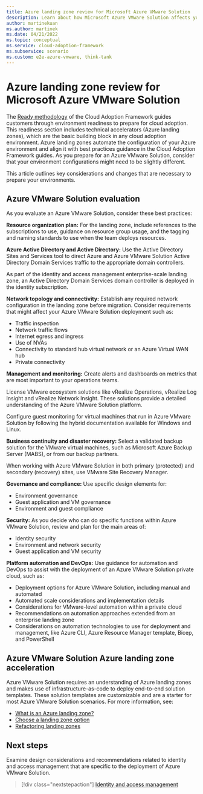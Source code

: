 ```yaml
---
title: Azure landing zone review for Microsoft Azure VMware Solution
description: Learn about how Microsoft Azure VMware Solution affects your Azure landing zone design.
author: martinekuan
ms.author: martinek
ms.date: 04/21/2022
ms.topic: conceptual
ms.service: cloud-adoption-framework
ms.subservice: scenario
ms.custom: e2e-azure-vmware, think-tank
---
```


# Azure landing zone review for Microsoft Azure VMware Solution

The [Ready methodology](../../ready/index.md) of the Cloud Adoption Framework guides customers through environment readiness to prepare for cloud adoption. This readiness section includes technical accelerators (Azure landing zones), which are the basic building block in any cloud adoption environment. Azure landing zones automate the configuration of your Azure environment and align it with best practices guidance in the Cloud Adoption Framework guides. As you prepare for an Azure VMware Solution, consider that your environment configurations might need to be slightly different.

This article outlines key considerations and changes that are necessary to prepare your environments.

## Azure VMware Solution evaluation

As you evaluate an Azure VMware Solution, consider these best practices:

**Resource organization plan:** For the landing zone, include references to the subscriptions to use, guidance on resource group usage, and the tagging and naming standards to use when the team deploys resources.

**Azure Active Directory and Active Directory:** Use the Active Directory Sites and Services tool to direct Azure and Azure VMware Solution Active Directory Domain Services traffic to the appropriate domain controllers.

As part of the identity and access management enterprise-scale landing zone, an Active Directory Domain Services domain controller is deployed in the identity subscription.

**Network topology and connectivity:** Establish any required network configuration in the landing zone before migration. Consider requirements that might affect your Azure VMware Solution deployment such as:

- Traffic inspection
- Network traffic flows
- Internet egress and ingress
- Use of NVAs
- Connectivity to standard hub virtual network or an Azure Virtual WAN hub
- Private connectivity

**Management and monitoring​:** Create alerts and dashboards on metrics that are most important to your operations teams.

License VMware ecosystem solutions like vRealize Operations, vRealize Log Insight and vRealize Network Insight. These solutions provide a detailed understanding of the Azure VMware Solution platform.

Configure guest monitoring for virtual machines that run in Azure VMware Solution by following the hybrid documentation available for Windows and Linux.

**Business continuity and disaster recovery:** Select a validated backup solution for the VMware virtual machines, such as Microsoft Azure Backup Server (MABS), or from our backup partners.

When working with Azure VMware Solution in both primary (protected) and secondary (recovery) sites, use VMware Site Recovery Manager.

**Governance and compliance:** Use specific design elements for:

- Environment governance
- Guest application and VM governance
- Environment and guest compliance

**Security:** As you decide who can do specific functions within Azure VMware Solution, review and plan for the main areas of:

- Identity security
- Environment and network security
- Guest application and VM security

**Platform automation and DevOps​:** Use guidance for automation and DevOps to assist with the deployment of an Azure VMware Solution private cloud, such as:

- Deployment options for Azure VMware Solution, including manual and automated
- Automated scale considerations and implementation details
- Considerations for VMware-level automation within a private cloud
- Recommendations on automation approaches extended from an enterprise landing zone
- Considerations on automation technologies to use for deployment and management, like Azure CLI, Azure Resource Manager template, Bicep, and PowerShell

## Azure VMware Solution Azure landing zone acceleration

Azure VMware Solution requires an understanding of Azure landing zones and makes use of infrastructure-as-code to deploy end-to-end solution templates. These solution templates are customizable and are a starter for most Azure VMware Solution scenarios. For more information, see:

- [What is an Azure landing zone?](../../ready/landing-zone/index.md)
- [Choose a landing zone option](../../ready/landing-zone/choose-landing-zone-option.md)
- [Refactoring landing zones](../../ready/landing-zone/refactor.md)

## Next steps

Examine design considerations and recommendations related to identity and access management that are specific to the deployment of Azure VMware Solution.

> [!div class="nextstepaction"]
> [Identity and access management](./eslz-identity-and-access-management.md)
